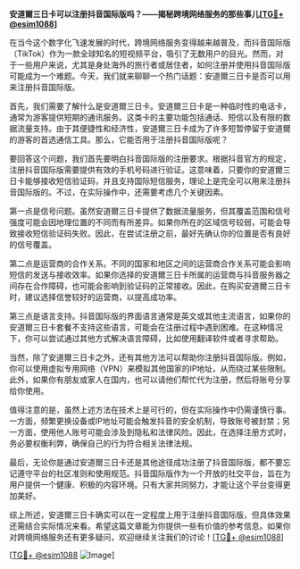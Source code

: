 **安道爾三日卡可以注册抖音国际版吗？——揭秘跨境网络服务的那些事儿[[TG💪+ @esim1088](https://t.me/s/esim1088)]**

在当今这个数字化飞速发展的时代，跨境网络服务变得越来越普及，而抖音国际版（TikTok）作为一款全球知名的短视频平台，吸引了无数用户的目光。然而，对于一些用户来说，尤其是身处海外的旅行者或居住者，如何注册并使用抖音国际版可能成为一个难题。今天，我们就来聊聊一个热门话题：安道爾三日卡是否可以用来注册抖音国际版。

首先，我们需要了解什么是安道爾三日卡。安道爾三日卡是一种临时性的电话卡，通常为游客提供短期的通讯服务。这类卡的主要功能包括通话、短信以及有限的数据流量支持。由于其便捷性和经济性，安道爾三日卡成为了许多短暂停留于安道爾的游客的首选通信工具。那么，它能否用于注册抖音国际版呢？

要回答这个问题，我们首先要明白抖音国际版的注册要求。根据抖音官方的规定，注册抖音国际版需要提供有效的手机号码进行验证。这意味着，只要你的安道爾三日卡能够接收短信验证码，并且支持国际短信服务，理论上是完全可以用来注册抖音国际版的。不过，在实际操作中，还需要考虑几个关键因素。

第一点是信号问题。虽然安道爾三日卡提供了数据流量服务，但其覆盖范围和信号强度可能会因地理位置的不同而有所差异。如果你所在的区域信号较弱，可能会导致接收短信验证码失败。因此，在尝试注册之前，最好先确认你的位置是否有良好的信号覆盖。

第二点是运营商的合作关系。不同的国家和地区之间的运营商合作关系可能会影响短信的发送与接收效率。如果你选择的安道爾三日卡所属的运营商与抖音服务器之间存在合作障碍，也可能会影响到验证码的正常接收。因此，在购买安道爾三日卡时，建议选择信誉较好的运营商，以提高成功率。

第三点是语言支持。抖音国际版的界面语言通常是英文或其他主流语言，如果你的安道爾三日卡套餐不支持这些语言，可能会在注册过程中遇到困难。在这种情况下，你可以尝试通过其他方式解决语言障碍，比如使用翻译软件或者寻求帮助。

当然，除了安道爾三日卡之外，还有其他方法可以帮助你注册抖音国际版。例如，你可以使用虚拟专用网络（VPN）来模拟其他国家的IP地址，从而绕过某些限制。此外，如果你有朋友或家人在国内，也可以请他们帮忙代为注册，然后将账号分享给你使用。

值得注意的是，虽然上述方法在技术上是可行的，但在实际操作中仍需谨慎行事。一方面，频繁更换设备或IP地址可能会触发抖音的安全机制，导致账号被封禁；另一方面，使用他人账号可能会涉及到隐私和法律风险。因此，在选择注册方式时，务必要权衡利弊，确保自己的行为符合相关法律法规。

最后，无论你是通过安道爾三日卡还是其他途径成功注册了抖音国际版，都不要忘记遵守平台的社区准则和使用规范。抖音国际版作为一个开放的社交平台，旨在为用户提供一个健康、积极的内容环境。只有大家共同努力，才能让这个平台变得更加美好。

综上所述，安道爾三日卡确实可以在一定程度上用于注册抖音国际版，但具体效果还需结合实际情况来看。希望这篇文章能为你提供一些有价值的参考信息。如果你对跨境网络服务还有更多疑问，欢迎继续关注我们的讨论！[[TG💪+ @esim1088](https://t.me/s/esim1088)]

[[TG💪+ @esim1088](https://t.me/s/esim1088) ![Image](https://i.postimg.cc/4NQfJmqS/Snipaste-2025-05-13-00-14-12.png)]